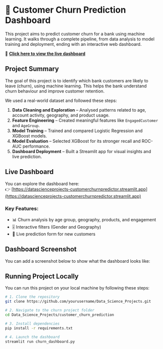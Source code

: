 # 💼 Customer Churn Prediction Dashboard

This project aims to predict customer churn for a bank using machine learning. It walks through a complete pipeline, from data analysis to model training and deployment, ending with an interactive web dashboard.

🔗 **[Click here to view the live dashboard](https://datascienceprojects-customerchurnpredictor.streamlit.app)**


## Project Summary

The goal of this project is to identify which bank customers are likely to leave (churn), using machine learning. This helps the bank understand churn behaviour and improve customer retention.

We used a real-world dataset and followed these steps:

1. **Data Cleaning and Exploration** – Analysed patterns related to age, account activity, geography, and product usage.
2. **Feature Engineering** – Created meaningful features like `EngagedCustomer` and `AgeGroup`.
3. **Model Training** – Trained and compared Logistic Regression and XGBoost models.
4. **Model Evaluation** – Selected XGBoost for its stronger recall and ROC-AUC performance.
5. **Dashboard Deployment** – Built a Streamlit app for visual insights and live prediction.


## Live Dashboard

You can explore the dashboard here:  
👉 [https://datascienceprojects-customerchurnpredictor.streamlit.app](https://datascienceprojects-customerchurnpredictor.streamlit.app)

### Key Features:
- 📊 Churn analysis by age group, geography, products, and engagement
- 🎚️ Interactive filters (Gender and Geography)
- 🔮 Live prediction form for new customers



## Dashboard Screenshot

You can add a screenshot below to show what the dashboard looks like:

## Running Project Locally
You can run this project on your local machine by following these steps:

```bash
# 1. Clone the repository
git clone https://github.com/yourusername/Data_Science_Projects.git

# 2. Navigate to the churn project folder
cd Data_Science_Projects/customer_churn_prediction

# 3. Install dependencies
pip install -r requirements.txt

# 4. Launch the dashboard
streamlit run churn_dashboard.py

